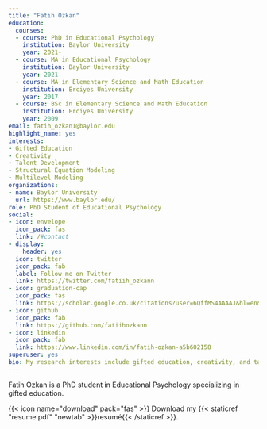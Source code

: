 ```yaml
---
title: "Fatih Ozkan"
education:
  courses:
  - course: PhD in Educational Psychology
    institution: Baylor University
    year: 2021-
  - course: MA in Educational Psychology
    institution: Baylor University
    year: 2021
  - course: MA in Elementary Science and Math Education
    institution: Erciyes University
    year: 2017
  - course: BSc in Elementary Science and Math Education
    institution: Erciyes University
    year: 2009
email: fatih_ozkan1@baylor.edu
highlight_name: yes
interests:
- Gifted Education
- Creativity
- Talent Development
- Structural Equation Modeling
- Multilevel Modeling
organizations:
- name: Baylor University
  url: https://www.baylor.edu/
role: PhD Student of Educational Psychology
social:
- icon: envelope
  icon_pack: fas
  link: /#contact
- display:
    header: yes
  icon: twitter
  icon_pack: fab
  label: Follow me on Twitter
  link: https://twitter.com/fatiih_ozkann
- icon: graduation-cap
  icon_pack: fas
  link: https://scholar.google.co.uk/citations?user=6QffMS4AAAAJ&hl=en&authuser=1
- icon: github
  icon_pack: fab
  link: https://github.com/fatiihozkann
- icon: linkedin
  icon_pack: fab
  link: https://www.linkedin.com/in/fatih-ozkan-a5b602158
superuser: yes
bio: My research interests include gifted education, creativity, and talent development.
---
```


Fatih Ozkan is a PhD student in Educational Psychology specializing in gifted education.

{{< icon name="download" pack="fas" >}} Download my {{< staticref "resume.pdf" "newtab" >}}resumé{{< /staticref >}}.

